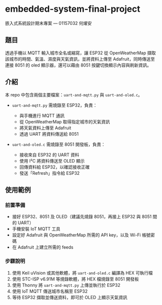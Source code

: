 # embedded-system-final-project 
嵌入式系統設計期末專案 — 01157032 何燿安

## 題目 
透過手機以 MQTT 輸入城市全名或縮寫，讓 ESP32 從 OpenWeatherMap 擷取該城市的時間、氣溫、濕度與天氣資訊，並將資料上傳至 Adafruit，同時傳送至連接 8051 的 oled 顯示器，還可以藉由 8051 按鍵切換顯示內容與刷新資訊。

## 介紹 
本 repo 中包含兩個主要檔案：`uart-and-mqtt.py` 與 `uart-and-oled.c`。

- `uart-and-mqtt.py` 需燒錄至 ESP32，負責：
  * 與手機進行 MQTT 通訊 
  * 從 OpenWeatherMap 取得指定城市的天氣資訊 
  * 將天氣資料上傳至 Adafruit 
  * 透過 UART 將資料傳送給 8051 

- `uart-and-oled.c` 需燒錄至 8051 開發板，負責：
  * 接收來自 ESP32 的 UART 資料 
  * 使用 I²C 將資料傳送至 OLED 顯示 
  * 回傳資料給 ESP32，以確認接收正確 
  * 發送「Refresh」指令給 ESP32 

## 使用範例 

### 前置準備 
- 接好 ESP32、8051 及 OLED（建議先燒錄 8051，再接上 ESP32 與 8051 間的 UART） 
- 手機安裝 IoT MQTT 工具 
- 設定好 Adafruit 與 OpenWeatherMap 所需的 API key，以及 Wi-Fi 帳號密碼 
- 在 Adafruit 上建立所需的 feeds 

### 步驟說明 
1. 使用 Keil uVision 或其他軟體，將 `uart-and-oled.c` 編譯為 HEX 可執行檔 
2. 使用 STC-ISP v6.91M 等燒錄軟體，將 HEX 檔燒錄至 8051 開發板 
3. 使用 Thonny 將 `uart-and-mqtt.py` 上傳並執行於 ESP32 
4. 使用 IoT MQTT 傳送城市名稱至 ESP32 
5. 等待 ESP32 擷取並傳送資料，即可於 OLED 上顯示天氣資訊
